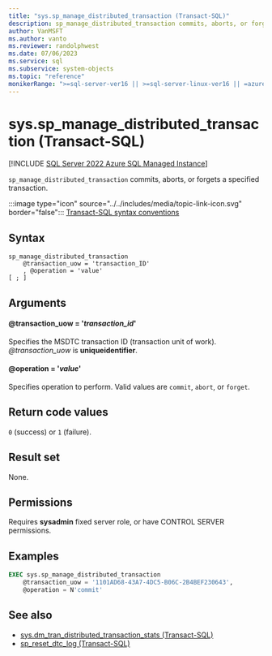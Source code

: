 ```yaml
---
title: "sys.sp_manage_distributed_transaction (Transact-SQL)"
description: sp_manage_distributed_transaction commits, aborts, or forgets a specified transaction.
author: VanMSFT
ms.author: vanto
ms.reviewer: randolphwest
ms.date: 07/06/2023
ms.service: sql
ms.subservice: system-objects
ms.topic: "reference"
monikerRange: ">=sql-server-ver16 || >=sql-server-linux-ver16 || =azuresqldb-mi-current"
---
```

# sys.sp_manage_distributed_transaction (Transact-SQL)

[!INCLUDE [SQL Server 2022 Azure SQL Managed Instance](../../includes/applies-to-version/sqlserver2022-asmi.md)]

`sp_manage_distributed_transaction` commits, aborts, or forgets a specified transaction.

:::image type="icon" source="../../includes/media/topic-link-icon.svg" border="false"::: [Transact-SQL syntax conventions](../../t-sql/language-elements/transact-sql-syntax-conventions-transact-sql.md)

## Syntax

```syntaxsql
sp_manage_distributed_transaction
    @transaction_uow = 'transaction_ID'
    , @operation = 'value'
[ ; ]
```

## Arguments

#### @transaction_uow = '*transaction_id*'

Specifies the MSDTC transaction ID (transaction unit of work). *@transaction_uow* is **uniqueidentifier**.

#### @operation = '*value*'

Specifies operation to perform. Valid values are `commit`, `abort`, or `forget`.

## Return code values

`0` (success) or `1` (failure).

## Result set

None.

## Permissions

Requires **sysadmin** fixed server role, or have CONTROL SERVER permissions.

## Examples

```sql
EXEC sys.sp_manage_distributed_transaction
    @transaction_uow = '1101AD68-43A7-4DC5-B06C-2B4BEF230643',
    @operation = N'commit'
```

## See also

- [sys.dm_tran_distributed_transaction_stats (Transact-SQL)](../system-dynamic-management-views/sys-dm-tran-distributed-transaction-stats.md)
- [sp_reset_dtc_log (Transact-SQL)](sp-reset-dtc-log.md)
